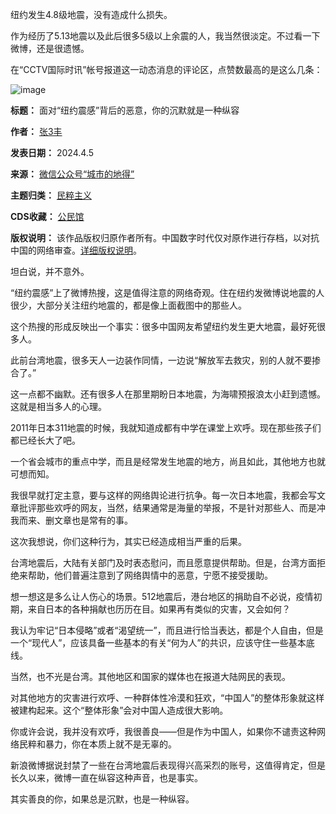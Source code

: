 纽约发生4.8级地震，没有造成什么损失。


作为经历了5.13地震以及此后很多5级以上余震的人，我当然很淡定。不过看一下微博，还是很遗憾。


在“CCTV国际时讯”帐号报道这一动态消息的评论区，点赞数最高的是这么几条：


![image](https://chinadigitaltimes.net/chinese/files/2024/04/post-706556-66109bf710452.)




**标题：** 面对“纽约震感”背后的恶意，你的沉默就是一种纵容  

**作者：** [张3丰](https://chinadigitaltimes.net/space/张3丰)  

**发表日期：** 2024.4.5  

**来源：** [微信公众号“城市的地得”](https://web.archive.org/web/https://mp.weixin.qq.com/s/4EvFMw26I5rhs5a96xpqzA)  

**主题归类：** [民粹主义](https://chinadigitaltimes.net/space/民粹主义)  

**CDS收藏：** [公民馆](https://chinadigitaltimes.net/space/%E5%85%AC%E6%B0%91%E9%A6%86)  

**版权说明：** 该作品版权归原作者所有。中国数字时代仅对原作进行存档，以对抗中国的网络审查。[详细版权说明](https://chinadigitaltimes.net/chinese/copyright)。


坦白说，并不意外。


“纽约震感”上了微博热搜，这是值得注意的网络奇观。住在纽约发微博说地震的人很少，大部分关注纽约地震的，都是像上面截图中的那些人。


这个热搜的形成反映出一个事实：很多中国网友希望纽约发生更大地震，最好死很多人。


此前台湾地震，很多天人一边装作同情，一边说“解放军去救灾，别的人就不要掺合了。”


这一点都不幽默。还有很多人在那里期盼日本地震，为海啸预报浪太小赶到遗憾。这就是相当多人的心理。


2011年日本311地震的时候，我就知道成都有中学在课堂上欢呼。现在那些孩子们都已经长大了吧。


一个省会城市的重点中学，而且是经常发生地震的地方，尚且如此，其他地方也就可想而知。


我很早就打定主意，要与这样的网络舆论进行抗争。每一次日本地震，我都会写文章批评那些欢呼的网友，当然，结果通常是海量的举报，不是针对那些人、而是冲我而来、删文章也是常有的事。


这次我想说，你们这种行为，其实已经造成相当严重的后果。


台湾地震后，大陆有关部门及时表态慰问，而且愿意提供帮助。但是，台湾方面拒绝来帮助，他们普遍注意到了网络舆情中的恶意，宁愿不接受援助。


想一想这是多么让人伤心的场景。512地震后，港台地区的捐助自不必说，疫情初期，来自日本的各种捐献也历历在目。如果再有类似的灾害，又会如何？


我认为牢记“日本侵略”或者“渴望统一”，而且进行恰当表达，都是个人自由，但是一个“现代人”，应该具备一些基本的有关“何为人”的共识，应该守住一些基本底线。


当然，也不光是台湾。其他地区和国家的媒体也在报道大陆网民的表现。


对其他地方的灾害进行欢呼、一种群体性冷漠和狂欢，“中国人”的整体形象就这样被建构起来。这个“整体形象”会对中国人造成很大影响。


你或许会说，我并没有欢呼，我很善良——但是作为中国人，如果你不谴责这种网络民粹和暴力，你在本质上就不是无辜的。


新浪微博据说封禁了一些在台湾地震后表现得兴高采烈的账号，这值得肯定，但是长久以来，微博一直在纵容这种声音，也是事实。


其实善良的你，如果总是沉默，也是一种纵容。

